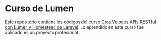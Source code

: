 # Curso de Lumen

Este repositorio contiene los códigos del curso [Crea Veloces APIs RESTful con Lumen y Homestead de Laravel](https://www.udemy.com/course/api-restful-lumen-homestead-laravel/). Lo aprendido en este curso fue aplicado en un proyecto profesional
